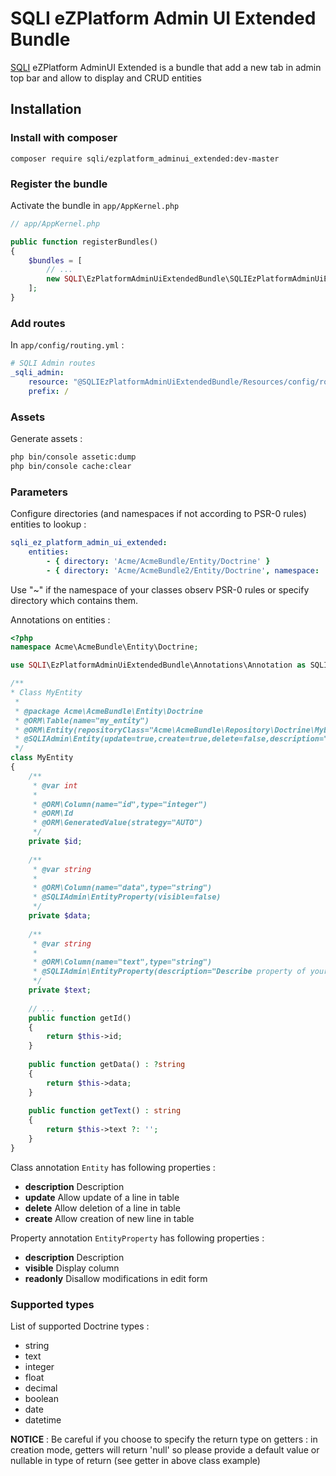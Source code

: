 SQLI eZPlatform Admin UI Extended Bundle
========================================

[SQLI](http://www.sqli.com) eZPlatform AdminUI Extended is a bundle that add a new tab in admin top bar and allow to display and CRUD entities

Installation
------------

### Install with composer
```
composer require sqli/ezplatform_adminui_extended:dev-master
```

### Register the bundle

Activate the bundle in `app/AppKernel.php`

```php
// app/AppKernel.php

public function registerBundles()
{
    $bundles = [
        // ...
        new SQLI\EzPlatformAdminUiExtendedBundle\SQLIEzPlatformAdminUiExtendedBundle(),
    ];
}
```

### Add routes

In `app/config/routing.yml` :

```yml
# SQLI Admin routes
_sqli_admin:
    resource: "@SQLIEzPlatformAdminUiExtendedBundle/Resources/config/routing.yml"
    prefix: /
```

### Assets

Generate assets :
```bash
php bin/console assetic:dump
php bin/console cache:clear
```

### Parameters

Configure directories (and namespaces if not according to PSR-0 rules) entities to lookup :

```yml
sqli_ez_platform_admin_ui_extended:
    entities:
        - { directory: 'Acme/AcmeBundle/Entity/Doctrine' }
        - { directory: 'Acme/AcmeBundle2/Entity/Doctrine', namespace: 'Acme\AcmeBundle2NoPSR0\ORM\Doctrine' }
```
Use "~" if the namespace of your classes observ PSR-0 rules or specify directory which contains them.

Annotations on entities :

```php
<?php
namespace Acme\AcmeBundle\Entity\Doctrine;

use SQLI\EzPlatformAdminUiExtendedBundle\Annotations\Annotation as SQLIAdmin;

/**
* Class MyEntity
 * 
 * @package Acme\AcmeBundle\Entity\Doctrine
 * @ORM\Table(name="my_entity")
 * @ORM\Entity(repositoryClass="Acme\AcmeBundle\Repository\Doctrine\MyEntityRepository")
 * @SQLIAdmin\Entity(update=true,create=true,delete=false,description="Describe your entity")
 */
class MyEntity
{
    /**
     * @var int
     *
     * @ORM\Column(name="id",type="integer")
     * @ORM\Id
     * @ORM\GeneratedValue(strategy="AUTO")
     */
    private $id;
    
    /**
     * @var string
     *
     * @ORM\Column(name="data",type="string")
     * @SQLIAdmin\EntityProperty(visible=false)
     */
    private $data;
    
    /**
     * @var string
     * 
     * @ORM\Column(name="text",type="string")
     * @SQLIAdmin\EntityProperty(description="Describe property of your entity",readonly=true)
     */
    private $text;
    
    // ...
    public function getId()
    {
        return $this->id;
    }
    
    public function getData() : ?string
    {
        return $this->data;
    }
    
    public function getText() : string 
    {
        return $this->text ?: '';
    }
}
```

Class annotation `Entity` has following properties :
- **description** Description
- **update** Allow update of a line in table
- **delete** Allow deletion of a line in table
- **create** Allow creation of new line in table

Property annotation `EntityProperty` has following properties :
- **description** Description
- **visible** Display column
- **readonly** Disallow modifications in edit form


### Supported types

List of supported Doctrine types :
- string
- text
- integer
- float
- decimal
- boolean
- date
- datetime

**NOTICE** : Be careful if you choose to specify the return type on getters : in creation mode, getters will return 'null' so please provide a default value or nullable in type of return (see getter in above class example)
